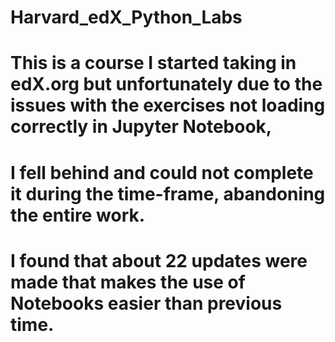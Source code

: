 # Harvard_edX_Python_Labs
# This is a course I started taking in edX.org but unfortunately due to the issues with the exercises not loading correctly in Jupyter Notebook,
# I fell behind and could not complete it during the time-frame, abandoning the entire work. 
# I found that about 22 updates were made that makes the use of Notebooks easier than previous time. 
